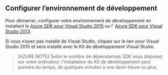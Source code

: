 ## <a name="setupdevenv"></a>Configurer l’environnement de développement

Pour démarrer, configurer votre environnement de développement en installant le [Azure SDK pour Visual Studio 2015](http://go.microsoft.com/fwlink/?linkid=518003) ou l' [Azure SDK pour Visual Studio 2013](http://go.microsoft.com/fwlink/?LinkID=324322).

Si vous n’avez pas installé de Visual Studio, cliquez sur le lien pour Visual Studio 2015 et sera installé avec le Kit de développement Visual Studio.

>[AZURE.NOTE] Selon le nombre de dépendances SDK vous disposez sur votre ordinateur, l’installation du Kit de développement peut prendre du temps, de quelques minutes à une demi-heure ou plus.
